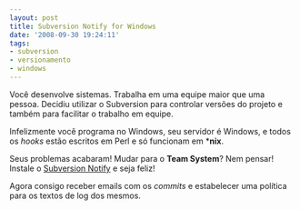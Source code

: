 ```yaml
---
layout: post
title: Subversion Notify for Windows
date: '2008-09-30 19:24:11'
tags:
- subversion
- versionamento
- windows
---
```



Você desenvolve sistemas. Trabalha em uma equipe maior que uma pessoa. Decidiu utilizar o Subversion para controlar versões do projeto e também para facilitar o trabalho em equipe.

Infelizmente você programa no Windows, seu servidor é Windows, e todos os *hooks* estão escritos em Perl e só funcionam em ***nix**.

Seus problemas acabaram! Mudar para o **Team System**? Nem pensar! Instale o [Subversion Notify](http://www.subversionnotify.com/) e seja feliz!

Agora consigo receber emails com os *commits* e estabelecer uma política para os textos de log dos mesmos.


